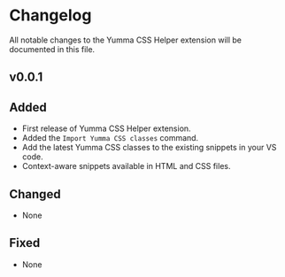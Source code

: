 # Changelog

All notable changes to the Yumma CSS Helper extension will be documented in this file.

## v0.0.1

## Added
- First release of Yumma CSS Helper extension.
- Added the `Import Yumma CSS classes` command.
- Add the latest Yumma CSS classes to the existing snippets in your VS code.
- Context-aware snippets available in HTML and CSS files.

## Changed
- None

## Fixed
- None